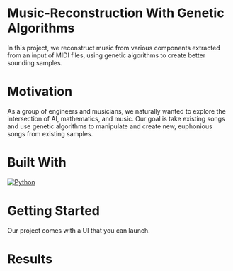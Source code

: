 # Music-Reconstruction With Genetic Algorithms
In this project, we reconstruct music from various components extracted from an input of MIDI files, using genetic algorithms to create better sounding samples.

# Motivation
As a group of engineers and musicians, we naturally wanted to explore the intersection of AI, mathematics, and music. Our goal is take existing songs and use genetic algorithms to manipulate and create new, euphonious songs from existing samples. 

# Built With
[![Python](https://www.python.org/community/logos/python-logo.png)](https://www.python.org/)

# Getting Started
Our project comes with a UI that you can launch. 
# Results
